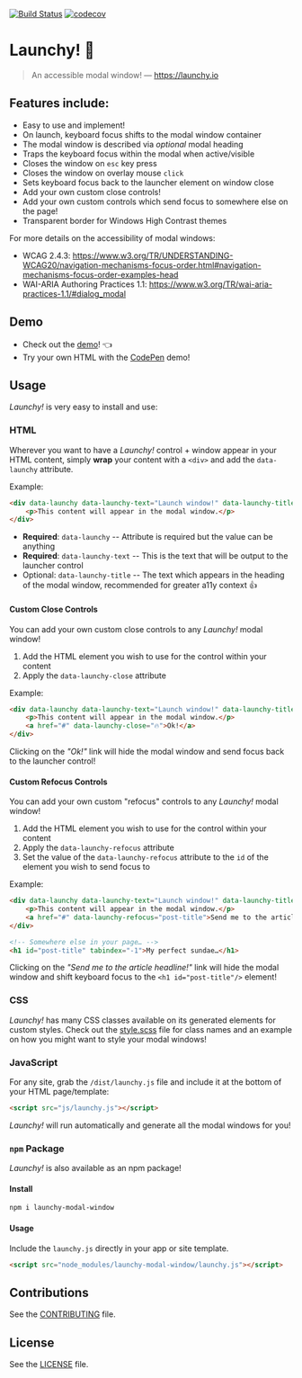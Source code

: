 [![Build Status](https://travis-ci.org/svinkle/launchy.svg?branch=master)](https://travis-ci.org/svinkle/launchy)
[![codecov](https://codecov.io/gh/svinkle/launchy/branch/master/graph/badge.svg)](https://codecov.io/gh/svinkle/launchy)

# Launchy! 🚀

> An accessible modal window! — https://launchy.io

## Features include:
- Easy to use and implement!
- On launch, keyboard focus shifts to the modal window container
- The modal window is described via _optional_ modal heading
- Traps the keyboard focus within the modal when active/visible
- Closes the window on `esc` key press
- Closes the window on overlay mouse `click`
- Sets keyboard focus back to the launcher element on window close
- Add your own custom close controls!
- Add your own custom controls which send focus to somewhere else on the page!
- Transparent border for Windows High Contrast themes

For more details on the accessibility of modal windows:
- WCAG 2.4.3: https://www.w3.org/TR/UNDERSTANDING-WCAG20/navigation-mechanisms-focus-order.html#navigation-mechanisms-focus-order-examples-head
- WAI-ARIA Authoring Practices 1.1: https://www.w3.org/TR/wai-aria-practices-1.1/#dialog_modal

## Demo

- Check out the [demo](https://launchy.io)! 👈
- Try your own HTML with the [CodePen](https://codepen.io/svinkle/pen/pjVepz/) demo!

## Usage

_Launchy!_ is very easy to install and use:

### HTML
Wherever you want to have a _Launchy!_ control + window appear in your HTML content, simply **wrap** your content with a `<div>` and add the `data-launchy` attribute.

Example:

```html
<div data-launchy data-launchy-text="Launch window!" data-launchy-title="My modal window">
    <p>This content will appear in the modal window.</p>
</div>
```

- **Required**: `data-launchy` -- Attribute is required but the value can be anything
- **Required**: `data-launchy-text` -- This is the text that will be output to the launcher control
- Optional: `data-launchy-title` -- The text which appears in the heading of the modal window, recommended for greater a11y context 👍


#### Custom Close Controls

You can add your own custom close controls to any _Launchy!_ modal window!

1. Add the HTML element you wish to use for the control within your content
2. Apply the `data-launchy-close` attribute

Example:

```html
<div data-launchy data-launchy-text="Launch window!" data-launchy-title="My modal window">
    <p>This content will appear in the modal window.</p>
    <a href="#" data-launchy-close="🔥">Ok!</a>
</div>
```

Clicking on the _"Ok!"_ link will hide the modal window and send focus back to the launcher control!

#### Custom Refocus Controls

You can add your own custom "refocus" controls to any _Launchy!_ modal window!

1. Add the HTML element you wish to use for the control within your content
2. Apply the `data-launchy-refocus` attribute
3. Set the value of the `data-launchy-refocus` attribute to the `id` of the element you wish to send focus to

Example:

```html
<div data-launchy data-launchy-text="Launch window!" data-launchy-title="My modal window">
    <p>This content will appear in the modal window.</p>
    <a href="#" data-launchy-refocus="post-title">Send me to the article headline!</a>
</div>

<!-- Somewhere else in your page… -->
<h1 id="post-title" tabindex="-1">My perfect sundae…</h1>
```

Clicking on the _"Send me to the article headline!"_ link will hide the modal window and shift keyboard focus to the `<h1 id="post-title"/>` element!

### CSS

_Launchy!_ has many CSS classes available on its generated elements for custom styles. Check out the [style.scss](https://github.com/svinkle/launchy/blob/master/brochure/css/sass/styles.scss) file for class names and an example on how you might want to style your modal windows!

### JavaScript
For any site, grab the `/dist/launchy.js` file and include it at the bottom of your HTML page/template:

```html
<script src="js/launchy.js"></script>
```

_Launchy!_ will run automatically and generate all the modal windows for you!

### `npm` Package
_Launchy!_ is also available as an npm package!

#### Install
```sh
npm i launchy-modal-window
```

#### Usage
Include the `launchy.js` directly in your app or site template.

```html
<script src="node_modules/launchy-modal-window/launchy.js"></script>
```

## Contributions
See the [CONTRIBUTING](https://github.com/svinkle/launchy/blob/master/CONTRIBUTING.md) file.

## License
See the [LICENSE](https://github.com/svinkle/launchy/blob/master/LICENSE.md) file.
